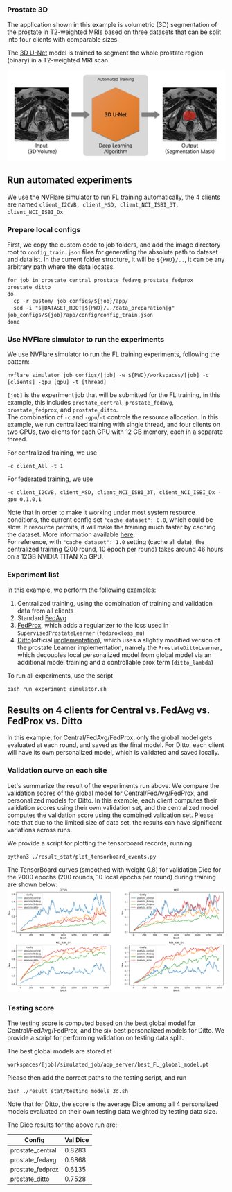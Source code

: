 ### Prostate 3D
The application shown in this example is volumetric (3D) segmentation of the prostate in T2-weighted MRIs based on three datasets that can be split into four clients with comparable sizes.

The [3D U-Net](https://arxiv.org/abs/1606.06650) model is trained to segment the whole prostate region (binary) in a T2-weighted MRI scan. 

![](./figs/Prostate3D.png)

## Run automated experiments
We use the NVFlare simulator to run FL training automatically, the 4 clients are named `client_I2CVB, client_MSD, client_NCI_ISBI_3T, client_NCI_ISBI_Dx`
### Prepare local configs
First, we copy the custom code to job folders, and add the image directory root to `config_train.json` files for generating the absolute path to dataset and datalist. In the current folder structure, it will be `${PWD}/..`, it can be any arbitrary path where the data locates.  
```
for job in prostate_central prostate_fedavg prostate_fedprox prostate_ditto
do
  cp -r custom/ job_configs/${job}/app/
  sed -i "s|DATASET_ROOT|${PWD}/../data_preparation|g" job_configs/${job}/app/config/config_train.json
done
```
### Use NVFlare simulator to run the experiments
We use NVFlare simulator to run the FL training experiments, following the pattern:
```
nvflare simulator job_configs/[job] -w ${PWD}/workspaces/[job] -c [clients] -gpu [gpu] -t [thread]
```
`[job]` is the experiment job that will be submitted for the FL training, in this example, this includes `prostate_central`, `prostate_fedavg`, `prostate_fedprox`, and `prostate_ditto`.  
The combination of `-c` and `-gpu`/`-t` controls the resource allocation. In this example, we run centralized training with single thread, and four clients on two GPUs, two clients for each GPU with 12 GB memory, each in a separate thread. 

For centralized training, we use
```
-c client_All -t 1
```
For federated training, we use
```
-c client_I2CVB, client_MSD, client_NCI_ISBI_3T, client_NCI_ISBI_Dx -gpu 0,1,0,1
```

Note that in order to make it working under most system resource conditions, the current config set `"cache_dataset": 0.0`, which could be slow. If resource permits, it will make the training much faster by caching the dataset. More information available [here](https://docs.monai.io/en/stable/data.html#cachedataset).  
For reference, with `"cache_dataset": 1.0` setting (cache all data), the centralized training (200 round, 10 epoch per round) takes around 46 hours on a 12GB NVIDIA TITAN Xp GPU. 

### Experiment list
In this example, we perform the following examples:
1. Centralized training, using the combination of training and validation data from all clients
2. Standard [FedAvg](https://arxiv.org/abs/1602.05629)
3. [FedProx](https://arxiv.org/abs/1812.06127), which adds a regularizer to the loss used in `SupervisedProstateLearner` (`fedproxloss_mu`)
4. [Ditto](https://arxiv.org/abs/2012.04221)(official [implementation](https://github.com/litian96/ditto)), which uses a slightly modified version of the prostate Learner implementation, namely the `ProstateDittoLearner`, which decouples local personalized model from global model via an additional model training and a controllable prox term (`ditto_lambda`)

To run all experiments, use the script
```
bash run_experiment_simulator.sh
```

## Results on 4 clients for Central vs. FedAvg vs. FedProx vs. Ditto
In this example, for Central/FedAvg/FedProx, only the global model gets evaluated at each round, and saved as the final model. For Ditto, each client will have its own personalized model, which is validated and saved locally.
### Validation curve on each site

Let's summarize the result of the experiments run above. We compare the validation scores of 
the global model for Central/FedAvg/FedProx, and personalized models for Ditto. In this example, each client computes their validation scores using their own
validation set, and the centralized model computes the validation score using the combined validation set. Please note that due to the limited size of data set, the results can have significant variations across runs.

We provide a script for plotting the tensorboard records, running
```
python3 ./result_stat/plot_tensorboard_events.py
```
The TensorBoard curves (smoothed with weight 0.8) for validation Dice for the 2000 epochs (200 rounds, 10 local epochs per round) during training are shown below:
![All training curve](./figs/all_training.png)

### Testing score
The testing score is computed based on the best global model for Central/FedAvg/FedProx, and the six best personalized models for Ditto.
We provide a script for performing validation on testing data split.

The best global models are stored at
```
workspaces/[job]/simulated_job/app_server/best_FL_global_model.pt
```

Please then add the correct paths to the testing script, and run

```
bash ./result_stat/testing_models_3d.sh
```
Note that for Ditto, the score is the average Dice among all 4 personalized models evaluated on their own testing data weighted by testing data size.

The Dice results for the above run are:

| Config	          | 	Val Dice	 | 
|------------------|------------|
| prostate_central | 	0.8283	   | 
| prostate_fedavg  | 0.6868     | 
| prostate_fedprox | 0.6135     | 
| prostate_ditto   | 	0.7528	   |
